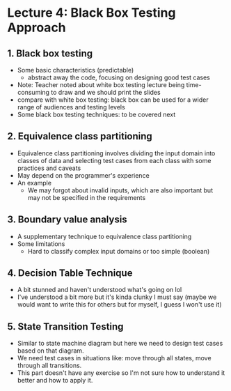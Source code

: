 # Lecture 4: Black Box Testing Approach

## 1. Black box testing

- Some basic characteristics (predictable)
  - abstract away the code, focusing on designing good test cases
- Note: Teacher noted about white box testing lecture being time-consuming to draw and we should print the slides
- compare with white box testing: black box can be used for a wider range of audiences and testing levels
- Some black box testing techniques: to be covered next

## 2. Equivalence class partitioning

- Equivalence class partitioning involves dividing the input domain into classes of data and selecting test cases from each class with some practices and caveats
- May depend on the programmer's experience
- An example
  - We may forgot about invalid inputs, which are also important but may not be specified in the requirements
## 3. Boundary value analysis

- A supplementary technique to equivalence class partitioning
- Some limitations
  - Hard to classify complex input domains or too simple (boolean)

## 4. Decision Table Technique

- A bit stunned and haven't understood what's going on lol
- I've understood a bit more but it's kinda clunky I must say (maybe we would want to write this for others but for myself, I guess I won't use it)

## 5. State Transition Testing

- Similar to state machine diagram but here we need to design test cases based on that diagram.
- We need test cases in situations like: move through all states, move through all transitions.
- This part doesn't have any exercise so I'm not sure how to understand it better and how to apply it.




